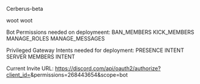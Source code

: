 Cerberus-beta

woot woot

Bot Permissions needed on deploymeent:
BAN_MEMBERS
KICK_MEMBERS
MANAGE_ROLES
MANAGE_MESSAGES


Privileged Gateway Intents needed for deployment:
PRESENCE INTENT
SERVER MEMBERS INTENT

Current Invite URL:
https://discord.com/api/oauth2/authorize?client_id=<CLIENT ID HERE>&permissions=268443654&scope=bot